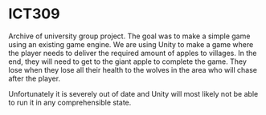 # ICT309
Archive of university group project. The goal was to make a simple game using an existing game engine. We are using Unity to make a game where the player needs to deliver the required amount of apples to villages. In the end, they will need to get to the giant apple to complete the game. They lose when they lose all their health to the wolves in the area who will chase after the player.

Unfortunately it is severely out of date and Unity will most likely not be able to run it in any comprehensible state.

